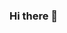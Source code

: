 ### Hi there 👋

<!--
**PrisilaMalar/PrisilaMalar** is a ✨ _special_ ✨ repository because its `README.md` (this file) appears on your GitHub profile.
i'm trying to solve my school project by saving my work in this repository.
Here are some ideas to get you started:

- 🔭 I’m currently working on ...
- 🌱 I’m currently learning ...
- 👯 I’m looking to collaborate on ...
- 🤔 I’m looking for help with ...
- 💬 Ask me about ...
- 📫 How to reach me: ...
- 😄 Pronouns: ...
- ⚡ Fun fact: ...
-->
